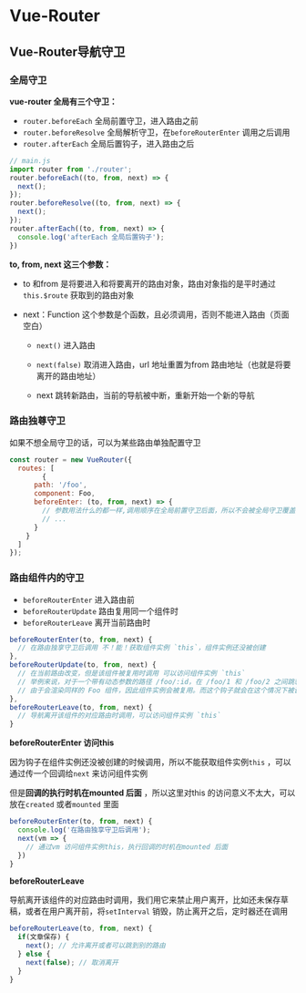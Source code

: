 # Vue-Router

## Vue-Router导航守卫

### 全局守卫

**vue-router 全局有三个守卫：**

- `router.beforeEach` 全局前置守卫，进入路由之前
- `router.beforeResolve` 全局解析守卫，在`beforeRouterEnter` 调用之后调用
- `router.afterEach` 全局后置钩子，进入路由之后

``` js
// main.js
import router from './router';
router.beforeEach((to, from, next) => {
  next();
});
router.beforeResolve((to, from, next) => {
  next();
});
router.afterEach((to, from, next) => {
  console.log('afterEach 全局后置钩子');
})
```

**to, from, next 这三个参数：**

- to 和from 是将要进入和将要离开的路由对象，路由对象指的是平时通过`this.$route` 获取到的路由对象

- next：Function 这个参数是个函数，且必须调用，否则不能进入路由（页面空白）

  - `next()` 进入路由
  - `next(false)` 取消进入路由，url 地址重置为from 路由地址（也就是将要离开的路由地址）

  - next 跳转新路由，当前的导航被中断，重新开始一个新的导航

### 路由独尊守卫

如果不想全局守卫的话，可以为某些路由单独配置守卫

``` js
const router = new VueRouter({
  routes: [
		{
      path: '/foo',
      component: Foo,
      beforeEnter: (to, from, next) => {
        // 参数用法什么的都一样,调用顺序在全局前置守卫后面，所以不会被全局守卫覆盖
        // ...                                                      
      }                                    
    }
  ]
});
```

### 路由组件内的守卫

- `beforeRouterEnter` 进入路由前
- `beforeRouterUpdate` 路由复用同一个组件时
- `beforeRouterLeave` 离开当前路由时

``` js
beforeRouterEnter(to, from, next) {
  // 在路由独享守卫后调用 不！能！获取组件实例 `this`，组件实例还没被创建
},
beforeRouterUpdate(to, from, next) {
  // 在当前路由改变，但是该组件被复用时调用 可以访问组件实例 `this`
  // 举例来说，对于一个带有动态参数的路径 /foo/:id，在 /foo/1 和 /foo/2 之间跳转的时候，
  // 由于会渲染同样的 Foo 组件，因此组件实例会被复用。而这个钩子就会在这个情况下被调用。
},
beforeRouterLeave(to, from, next) {
  // 导航离开该组件的对应路由时调用，可以访问组件实例 `this`
}
```

**beforeRouterEnter 访问this**

因为钩子在组件实例还没被创建的时候调用，所以不能获取组件实例`this` ，可以通过传一个回调给`next` 来访问组件实例

但是**回调的执行时机在mounted 后面** ，所以这里对this 的访问意义不太大，可以放在`created` 或者`mounted` 里面

``` js
beforeRouterEnter(to, from, next) {
  console.log('在路由独享守卫后调用');
  next(vm => {
    // 通过vm 访问组件实例this，执行回调的时机在mounted 后面
  })
} 
```

**beforeRouterLeave**

导航离开该组件的对应路由时调用，我们用它来禁止用户离开，比如还未保存草稿，或者在用户离开前，将`setInterval` 销毁，防止离开之后，定时器还在调用

``` js
beforeRouterLeave(to, from, next) {
  if(文章保存) {
    next(); // 允许离开或者可以跳到别的路由                 
  } else {
    next(false); // 取消离开                  
  }
}
```

